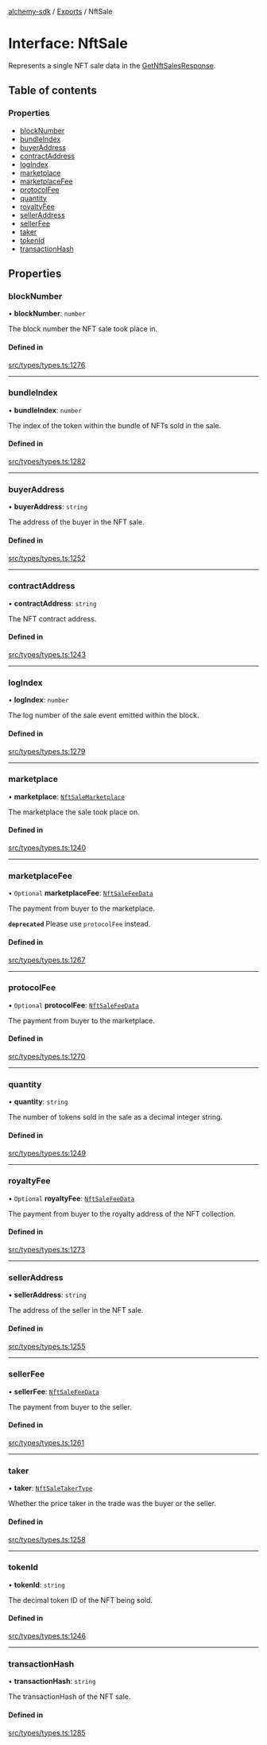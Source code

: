 [alchemy-sdk](../README.md) / [Exports](../modules.md) / NftSale

# Interface: NftSale

Represents a single NFT sale data in the [GetNftSalesResponse](GetNftSalesResponse.md).

## Table of contents

### Properties

- [blockNumber](NftSale.md#blocknumber)
- [bundleIndex](NftSale.md#bundleindex)
- [buyerAddress](NftSale.md#buyeraddress)
- [contractAddress](NftSale.md#contractaddress)
- [logIndex](NftSale.md#logindex)
- [marketplace](NftSale.md#marketplace)
- [marketplaceFee](NftSale.md#marketplacefee)
- [protocolFee](NftSale.md#protocolfee)
- [quantity](NftSale.md#quantity)
- [royaltyFee](NftSale.md#royaltyfee)
- [sellerAddress](NftSale.md#selleraddress)
- [sellerFee](NftSale.md#sellerfee)
- [taker](NftSale.md#taker)
- [tokenId](NftSale.md#tokenid)
- [transactionHash](NftSale.md#transactionhash)

## Properties

### blockNumber

• **blockNumber**: `number`

The block number the NFT sale took place in.

#### Defined in

[src/types/types.ts:1276](https://github.com/alchemyplatform/alchemy-sdk-js/blob/f2b072e/src/types/types.ts#L1276)

___

### bundleIndex

• **bundleIndex**: `number`

The index of the token within the bundle of NFTs sold in the sale.

#### Defined in

[src/types/types.ts:1282](https://github.com/alchemyplatform/alchemy-sdk-js/blob/f2b072e/src/types/types.ts#L1282)

___

### buyerAddress

• **buyerAddress**: `string`

The address of the buyer in the NFT sale.

#### Defined in

[src/types/types.ts:1252](https://github.com/alchemyplatform/alchemy-sdk-js/blob/f2b072e/src/types/types.ts#L1252)

___

### contractAddress

• **contractAddress**: `string`

The NFT contract address.

#### Defined in

[src/types/types.ts:1243](https://github.com/alchemyplatform/alchemy-sdk-js/blob/f2b072e/src/types/types.ts#L1243)

___

### logIndex

• **logIndex**: `number`

The log number of the sale event emitted within the block.

#### Defined in

[src/types/types.ts:1279](https://github.com/alchemyplatform/alchemy-sdk-js/blob/f2b072e/src/types/types.ts#L1279)

___

### marketplace

• **marketplace**: [`NftSaleMarketplace`](../enums/NftSaleMarketplace.md)

The marketplace the sale took place on.

#### Defined in

[src/types/types.ts:1240](https://github.com/alchemyplatform/alchemy-sdk-js/blob/f2b072e/src/types/types.ts#L1240)

___

### marketplaceFee

• `Optional` **marketplaceFee**: [`NftSaleFeeData`](NftSaleFeeData.md)

The payment from buyer to the marketplace.

**`deprecated`** Please use `protocolFee` instead.

#### Defined in

[src/types/types.ts:1267](https://github.com/alchemyplatform/alchemy-sdk-js/blob/f2b072e/src/types/types.ts#L1267)

___

### protocolFee

• `Optional` **protocolFee**: [`NftSaleFeeData`](NftSaleFeeData.md)

The payment from buyer to the marketplace.

#### Defined in

[src/types/types.ts:1270](https://github.com/alchemyplatform/alchemy-sdk-js/blob/f2b072e/src/types/types.ts#L1270)

___

### quantity

• **quantity**: `string`

The number of tokens sold in the sale as a decimal integer string.

#### Defined in

[src/types/types.ts:1249](https://github.com/alchemyplatform/alchemy-sdk-js/blob/f2b072e/src/types/types.ts#L1249)

___

### royaltyFee

• `Optional` **royaltyFee**: [`NftSaleFeeData`](NftSaleFeeData.md)

The payment from buyer to the royalty address of the NFT collection.

#### Defined in

[src/types/types.ts:1273](https://github.com/alchemyplatform/alchemy-sdk-js/blob/f2b072e/src/types/types.ts#L1273)

___

### sellerAddress

• **sellerAddress**: `string`

The address of the seller in the NFT sale.

#### Defined in

[src/types/types.ts:1255](https://github.com/alchemyplatform/alchemy-sdk-js/blob/f2b072e/src/types/types.ts#L1255)

___

### sellerFee

• **sellerFee**: [`NftSaleFeeData`](NftSaleFeeData.md)

The payment from buyer to the seller.

#### Defined in

[src/types/types.ts:1261](https://github.com/alchemyplatform/alchemy-sdk-js/blob/f2b072e/src/types/types.ts#L1261)

___

### taker

• **taker**: [`NftSaleTakerType`](../enums/NftSaleTakerType.md)

Whether the price taker in the trade was the buyer or the seller.

#### Defined in

[src/types/types.ts:1258](https://github.com/alchemyplatform/alchemy-sdk-js/blob/f2b072e/src/types/types.ts#L1258)

___

### tokenId

• **tokenId**: `string`

The decimal token ID of the NFT being sold.

#### Defined in

[src/types/types.ts:1246](https://github.com/alchemyplatform/alchemy-sdk-js/blob/f2b072e/src/types/types.ts#L1246)

___

### transactionHash

• **transactionHash**: `string`

The transactionHash of the NFT sale.

#### Defined in

[src/types/types.ts:1285](https://github.com/alchemyplatform/alchemy-sdk-js/blob/f2b072e/src/types/types.ts#L1285)
